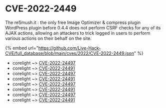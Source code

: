 # CVE-2022-2449

The reSmush.it : the only free Image Optimizer & compress plugin WordPress plugin before 0.4.4 does not perform CSRF checks for any of its AJAX actions, allowing an attackers to trick logged in users to perform various actions on their behalf on the site.

{% embed url="https://github.com/Live-Hack-CVE/full_database/blob/main/cves/2022/CVE-2022-2449.json" %}


* corelight ~> [CVE-2022-24497](https://www.alice-snow.ru/2022/database/cve-2022-2449/cve-2022-24497-corelight)
* corelight ~> [CVE-2022-24491](https://www.alice-snow.ru/2022/database/cve-2022-2449/cve-2022-24491-corelight)
* corelight ~> [CVE-2022-24497](https://www.alice-snow.ru/2022/database/cve-2022-2449/cve-2022-24497-corelight)
* corelight ~> [CVE-2022-24491](https://www.alice-snow.ru/2022/database/cve-2022-2449/cve-2022-24491-corelight)
* corelight ~> [CVE-2022-24497](https://www.alice-snow.ru/2022/database/cve-2022-2449/cve-2022-24497-corelight)
* corelight ~> [CVE-2022-24491](https://www.alice-snow.ru/2022/database/cve-2022-2449/cve-2022-24491-corelight)
* corelight ~> [CVE-2022-24497](https://www.alice-snow.ru/2022/database/cve-2022-2449/cve-2022-24497-corelight)
* corelight ~> [CVE-2022-24491](https://www.alice-snow.ru/2022/database/cve-2022-2449/cve-2022-24491-corelight)
